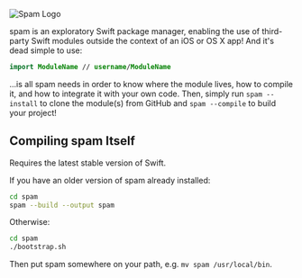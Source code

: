 ![Spam
Logo](https://cloud.githubusercontent.com/assets/4397642/7172786/46fc38b8-e3bb-11e4-8b7e-672957855b81.png)

spam is an exploratory Swift package manager, enabling the use of third-party
Swift modules outside the context of an iOS or OS X app! And it's dead simple to
use:

``` swift
import ModuleName // username/ModuleName
```

…is all spam needs in order to know where the module lives, how to compile it,
and how to integrate it with your own code. Then, simply run `spam --install` to
clone the module(s) from GitHub and `spam --compile` to build your project!

Compiling spam Itself
---------------------
Requires the latest stable version of Swift.

If you have an older version of spam already installed:
``` bash
cd spam
spam --build --output spam
```

Otherwise:
``` bash
cd spam
./bootstrap.sh
```

Then put spam somewhere on your path, e.g. `mv spam /usr/local/bin`.

